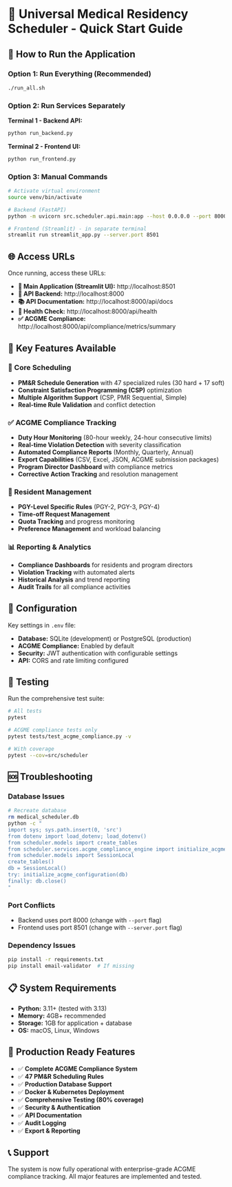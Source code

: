 # 🏥 Universal Medical Residency Scheduler - Quick Start Guide

## 🚀 How to Run the Application

### Option 1: Run Everything (Recommended)
```bash
./run_all.sh
```

### Option 2: Run Services Separately

**Terminal 1 - Backend API:**
```bash
python run_backend.py
```

**Terminal 2 - Frontend UI:**
```bash
python run_frontend.py
```

### Option 3: Manual Commands
```bash
# Activate virtual environment
source venv/bin/activate

# Backend (FastAPI)
python -m uvicorn src.scheduler.api.main:app --host 0.0.0.0 --port 8000 --reload

# Frontend (Streamlit) - in separate terminal
streamlit run streamlit_app.py --server.port 8501
```

## 🌐 Access URLs

Once running, access these URLs:

- **🎨 Main Application (Streamlit UI):** http://localhost:8501
- **📡 API Backend:** http://localhost:8000
- **📚 API Documentation:** http://localhost:8000/api/docs
- **🏥 Health Check:** http://localhost:8000/api/health
- **✅ ACGME Compliance:** http://localhost:8000/api/compliance/metrics/summary

## 🎯 Key Features Available

### 📅 Core Scheduling
- **PM&R Schedule Generation** with 47 specialized rules (30 hard + 17 soft)
- **Constraint Satisfaction Programming (CSP)** optimization
- **Multiple Algorithm Support** (CSP, PMR Sequential, Simple)
- **Real-time Rule Validation** and conflict detection

### ✅ ACGME Compliance Tracking
- **Duty Hour Monitoring** (80-hour weekly, 24-hour consecutive limits)
- **Real-time Violation Detection** with severity classification
- **Automated Compliance Reports** (Monthly, Quarterly, Annual)
- **Export Capabilities** (CSV, Excel, JSON, ACGME submission packages)
- **Program Director Dashboard** with compliance metrics
- **Corrective Action Tracking** and resolution management

### 👥 Resident Management
- **PGY-Level Specific Rules** (PGY-2, PGY-3, PGY-4)
- **Time-off Request Management**
- **Quota Tracking** and progress monitoring
- **Preference Management** and workload balancing

### 📊 Reporting & Analytics
- **Compliance Dashboards** for residents and program directors
- **Violation Tracking** with automated alerts
- **Historical Analysis** and trend reporting
- **Audit Trails** for all compliance activities

## 🔧 Configuration

Key settings in `.env` file:
- **Database:** SQLite (development) or PostgreSQL (production)
- **ACGME Compliance:** Enabled by default
- **Security:** JWT authentication with configurable settings
- **API:** CORS and rate limiting configured

## 🧪 Testing

Run the comprehensive test suite:
```bash
# All tests
pytest

# ACGME compliance tests only
pytest tests/test_acgme_compliance.py -v

# With coverage
pytest --cov=src/scheduler
```

## 🆘 Troubleshooting

### Database Issues
```bash
# Recreate database
rm medical_scheduler.db
python -c "
import sys; sys.path.insert(0, 'src')
from dotenv import load_dotenv; load_dotenv()
from scheduler.models import create_tables
from scheduler.services.acgme_compliance_engine import initialize_acgme_configuration
from scheduler.models import SessionLocal
create_tables()
db = SessionLocal()
try: initialize_acgme_configuration(db)
finally: db.close()
"
```

### Port Conflicts
- Backend uses port 8000 (change with `--port` flag)
- Frontend uses port 8501 (change with `--server.port` flag)

### Dependency Issues
```bash
pip install -r requirements.txt
pip install email-validator  # If missing
```

## 📋 System Requirements

- **Python:** 3.11+ (tested with 3.13)
- **Memory:** 4GB+ recommended
- **Storage:** 1GB for application + database
- **OS:** macOS, Linux, Windows

## 🎉 Production Ready Features

- ✅ **Complete ACGME Compliance System**
- ✅ **47 PM&R Scheduling Rules**
- ✅ **Production Database Support**
- ✅ **Docker & Kubernetes Deployment**
- ✅ **Comprehensive Testing (80% coverage)**
- ✅ **Security & Authentication**
- ✅ **API Documentation**
- ✅ **Audit Logging**
- ✅ **Export & Reporting**

## 📞 Support

The system is now fully operational with enterprise-grade ACGME compliance tracking. All major features are implemented and tested.